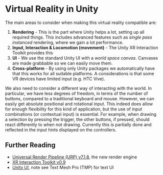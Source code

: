 # Virtual Reality in Unity

The main areas to consider when making this virtual reality compatible are:

1. **Rendering** - This is the part where Unity helps a lot, setting up all required things. This includes advanced features such as *single pass instanced* rendering, where we gain a lot performance.
1. **Input, Interaction & Locomotion (movement)** - The Unity XR Interaction Toolkit provides this
1. **UI** - We use the standard Unity UI with a *world space canvas*. Canvases are made grabbable so we can easily move them.
1. **Cross-platform** - By using only Unity packages we automatically have that this works for all suitable platforms. A considerations is that some VR devices have limited input (e.g. HTC Vive).

We also need to consider a different way of interacting with the world. In particular, we have less degrees of freedom, in terms of the number of buttons, compared to a traditional keyboard and mouse. However, we can easily get absolute positional and rotational input. This indeed does allow for enough flexibility for this kind of application, but the use of input combinations (or contextual input) is essential. For example, when drawing a selection by pressing the trigger, the other buttons, if pressed, should react differently to when not drawing. Currently this is partially done and reflected in the input hints displayed on the controllers.

## Further Reading

- [Universal Render Pipeline (URP) v7.1.8](https://docs.unity3d.com/Packages/com.unity.render-pipelines.universal@7.1/manual/index.html), the new render engine
- [XR Interaction Toolkit v0.9](https://docs.unity3d.com/Packages/com.unity.xr.interaction.toolkit@0.9/manual/index.html)
- [Unity UI](https://docs.unity3d.com/Packages/com.unity.render-pipelines.universal@7.1/manual/index.html), note see Text Mesh Pro (TMP) for text UI
